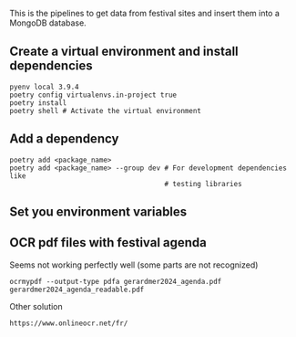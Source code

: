 This is the pipelines to get data from festival sites and insert them into a MongoDB database.

## Create a virtual environment and install dependencies
```
pyenv local 3.9.4
poetry config virtualenvs.in-project true
poetry install
poetry shell # Activate the virtual environment
```

## Add a dependency
```
poetry add <package_name>
poetry add <package_name> --group dev # For development dependencies like
                                      # testing libraries
```

## Set you environment variables

## OCR pdf files with festival agenda
Seems not working perfectly well (some parts are not recognized)
```
ocrmypdf --output-type pdfa gerardmer2024_agenda.pdf gerardmer2024_agenda_readable.pdf
```

Other solution
```
https://www.onlineocr.net/fr/
```
